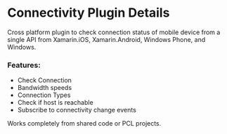 # Connectivity Plugin Details

Cross platform plugin to check connection status of mobile device from a single API from Xamarin.iOS, Xamarin.Android, Windows Phone, and Windows.

### Features:
* Check Connection
* Bandwidth speeds
* Connection Types
* Check if host is reachable
* Subscribe to connectivity change events

Works completely from shared code or PCL projects.